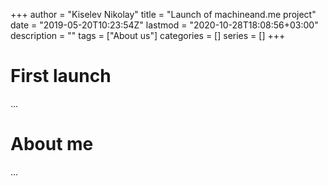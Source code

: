 +++
author = "Kiselev Nikolay"
title = "Launch of machineand.me project"
date = "2019-05-20T10:23:54Z"
lastmod = "2020-10-28T18:08:56+03:00"
description = ""
tags = ["About us"]
categories = []
series = []
+++

# First launch

...

# About me

...